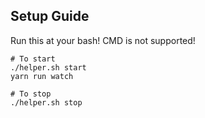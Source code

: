 ## Setup Guide
Run this at your bash! CMD is not supported!

```
# To start
./helper.sh start 
yarn run watch

# To stop
./helper.sh stop
```
